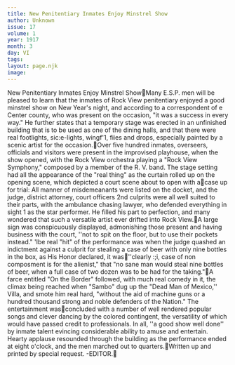 ```yaml
---
title: New Penitentiary Inmates Enjoy Minstrel Show
author: Unknown
issue: 17
volume: 1
year: 1917
month: 3
day: VI
tags:
layout: page.njk
image:
---
```

New Penitentiary Inmates Enjoy Minstrel ShowMany E.S.P. men will be pleased to learn that the inmates of Rock View penitentiary enjoyed a good minstrel show on New Year's night, and according to a correspondent of e Center county, who was present on the occasion, "it was a success in every way." He further states that a temporary stage was erected in an unfinished building that is to be used as one of the dining halls, and that there were real footlights, sic:e-lights, wingf'1, fiies and drops, especially painted by a scenic artist for the occasion.Over five hundred inmates, overseers, officials and visitors were present in the improvised playhouse, when the show opened, with the Rock View orchestra playing a "Rock View Symphony," composed by a member of the R. V. band. The stage setting had all the appearance of the "real thing" as the curtain rolled up on the opening scene, which depicted a court scene about to open with acase up for trial: All manner of misdemeanants were listed on the docket, and the judge, district attorney, court officers 2nd culprits were all well suited to their parts, with the ambulance chasing lawyer, who defended everything in sight 1 as the star performer. He filled his part to perfection, and many wondered that such a versatile artist ever drifted into Rock View.A large sign was conspicuously displayed, admonishing those present and having business with the court, ''not to spit on the floor, but to use their pockets instead." 'Ibe real "hit" of the performance was when the judge quashed an indictment against a culprit for stealing a case of beer with only nine bottles in the box, as His Honor declared, it was''clearly :;i, case of non composment is for the alienist," that "no sane man would steal nine bottles of beer, when a full case of two dozen was to be had for the taking."A farce entitled "On the Border" followed, with much real comedy in it, the climax being reached when "Sambo" dug up the "Dead Man of Mexico,'' Villa, and smote him real hard, "without the aid of machine guns or a hundred thousand strong and noble defenders of the Nation." The entertainment wasconcluded with a number of well rendered popular songs and clever dancing by the colored contingent, the versatility of which would have passed credit to professionals. In all, ''a good show well done'' by inmate talent evincing considerable ability to amuse and entertain. Hearty applause resounded through the building as the performance ended at eight o'clock, and the men marched out to quarters.Written up and printed by special request. -EDITOR.
